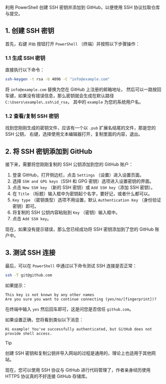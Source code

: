利用 PowerShell 创建 SSH 密钥并添加到 GitHub，以便使用 SSH 协议拉取仓库与提交。

## 1. 创建 SSH 密钥

首先，右键 `开始` 按钮打开 `PowerShell` （终端）并按照以下步骤操作：

### 1.1 生成 SSH 密钥
直接执行以下命令：

```bash
ssh-keygen -t rsa -b 4096 -C "info@example.com"
```

将 `info@example.com` 替换为您在 GitHub 上注册的邮箱地址，
然后可以一路按回车键，如果没有错误信息，那么密钥就会生成在默认路径 `C:\Users\example\.ssh\id_rsa`，
其中的 `example` 为您的系统用户名。

### 1.2 查看/复制 SSH 密钥
找到您刚刚生成的密钥文件，应该有一个以 `.pub` 扩展名结尾的文件，那是您的 SSH 公钥，
右键，选择使用文本编辑器打开，复制里面的内容，退出。

## 2. 将 SSH 密钥添加到 GitHub

接下来，需要将您刚刚复制的 SSH 公钥添加到您的 GitHub 账户：

1. 登录 GitHub，打开侧边栏，点击 `Settings` （设置）进入设置页面。
2. 选择 `SSH and GPG keys`（SSH 和 GPG 密钥）选项进入设置密钥的界面。
3. 点击 `New SSH key` （新的 SSH 密钥）或 `Add SSH key`（添加 SSH 密钥）。
4. 在 `Title` （标题）输入框中为密钥起个名字，要好记，或者什么都可以。
5. `Key type` （密钥类型）选项不用设置，默认 `Authentication Key` （身份验证密钥）即可。
6. 将复制的 SSH 公钥内容粘贴到 `Key` （密钥）输入框中。
7. 点击 `Add SSH key`。

现在，如果没有提示错误，那么您已经成功将 SSH 密钥添加到了您的 GitHub 账户中。

## 3. 测试 SSH 连接

最后，可以在 `PowerShell` 中通过以下命令测试 SSH 连接是否正常：

```bash
ssh -T git@github.com
```

如果提示：

```
This key is not known by any other names
Are you sure you want to continue connecting (yes/no/[fingerprint])?
```

在终端中输入 `yes` 然后回车即可，这是问您是否信任 `github.com`。

如果设置正确，您将看到类似以下消息：

```
Hi example! You've successfully authenticated, but GitHub does not provide shell access.
```

> [!TIP]
> 创建 SSH 密钥和复制公钥并导入网站的过程是通用的，理论上也适用于其他网站。

现在，您可以使用 SSH 协议与 GitHub 进行代码管理了，作者亲身经历使用 HTTPS 协议真的不好连接 GitHub 存储库。

